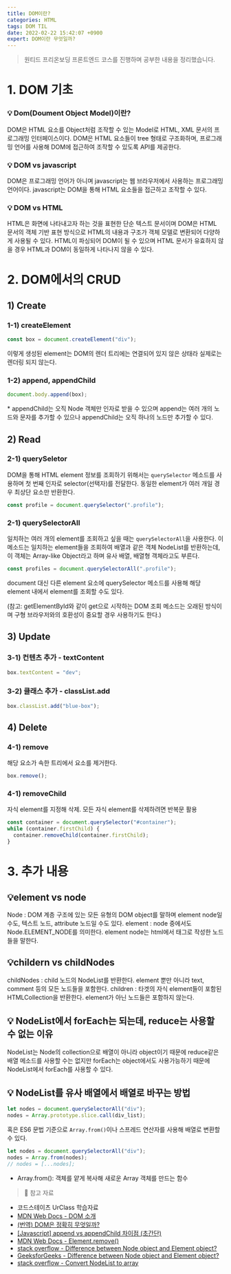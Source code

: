 ```yaml
---
title: DOM이란?
categories: HTML
tags: DOM TIL
date: 2022-02-22 15:42:07 +0900
expert: DOM이란 무엇일까?
---
```


> 원티드 프리온보딩 프론트엔드 코스를 진행하며 공부한 내용을 정리했습니다.

# 1. DOM 기초

### 💡 Dom(Doument Object Model)이란?

DOM은 HTML 요소를 Object처럼 조작할 수 있는 Model로 HTML, XML 문서의 프로그래밍 인터페이스이다. DOM은 HTML 요소들이 tree 형태로 구조화하며, 프로그래밍 언어를 사용해 DOM에 접근하여 조작할 수 있도록 API를 제공한다.

### 💡 DOM vs javascript

DOM은 프로그래밍 언어가 아니며 javascript는 웹 브라우저에서 사용하는 프로그래밍 언어이다. javascript는 DOM을 통해 HTML 요소들을 접근하고 조작할 수 있다.

### 💡 DOM vs HTML

HTML은 화면에 나타내고자 하는 것을 표현한 단순 텍스트 문서이며 DOM은 HTML 문서의 객체 기반 표현 방식으로 HTML의 내용과 구조가 객체 모델로 변환되어 다양하게 사용될 수 있다.
HTML이 파싱되어 DOM이 될 수 있으며 HTML 문서가 유효하지 않을 경우 HTML과 DOM이 동일하게 나타나지 않을 수 있다.

# 2. DOM에서의 CRUD

## 1) Create

### 1-1) createElement

```js
const box = document.createElement("div");
```

이렇게 생성된 element는 DOM의 렌더 트리에는 연결되어 있지 않은 상태라 실제로는 렌더링 되지 않는다.

### 1-2) append, appendChild

```js
document.body.append(box);
```

\* appendChild는 오직 Node 객체만 인자로 받을 수 있으며 append는 여러 개의 노드와 문자를 추가할 수 있으나 appendChild는 오직 하나의 노드만 추가할 수 있다.

## 2) Read

### 2-1) querySeletor

DOM을 통해 HTML element 정보를 조회하기 위해서는 `querySelector` 메소드를 사용하며 첫 번째 인자로 selector(선택자)를 전달한다. 동일한 element가 여러 개일 경우 최상단 요소만 반환한다.

```js
const profile = document.querySelector(".profile");
```

### 2-1) querySelectorAll

일치하는 여러 개의 element를 조회하고 싶을 때는 `querySelectorAll`을 사용한다.
이 메소드는 일치하는 element들을 조회하여 배열과 같은 객체 NodeList를 반환하는데, 이 객체는 Array-like Object라고 하며 유사 배열, 배열형 객체라고도 부른다.

```js
const profiles = document.querySelectorAll(".profile");
```

document 대신 다른 element 요소에 querySelector 메소드를 사용해 해당 element 내에서 element를 조회할 수도 있다.

(참고: getElementById와 같이 get으로 시작하는 DOM 조회 메소드는 오래된 방식이며 구형 브라우저와의 호환성이 중요할 경우 사용하기도 한다.)

## 3) Update

### 3-1) 컨텐츠 추가 - textContent

```js
box.textContent = "dev";
```

### 3-2) 클래스 추가 - classList.add

```js
box.classList.add("blue-box");
```

## 4) Delete

### 4-1) remove

해당 요소가 속한 트리에서 요소를 제거한다.

```js
box.remove();
```

### 4-1) removeChild

자식 element를 지정해 삭제. 모든 자식 element를 삭제하려면 반복문 활용

```js
const container = document.querySelector("#container");
while (container.firstChild) {
  container.removeChild(container.firstChild);
}
```

# 3. 추가 내용

## 💡element vs node

Node : DOM 계층 구조에 있는 모든 유형의 DOM object를 말하며 element node일 수도, 텍스트 노드, attribute 노드일 수도 있다.
element : node 중에서도 Node.ELEMENT_NODE를 의미한다. element node는 html에서 태그로 작성한 노드들을 말한다.

## 💡childern vs childNodes

childNodes : child 노드의 NodeList를 반환한다. element 뿐만 아니라 text, comment 등의 모든 노드들을 포함한다.
children : 타겟의 자식 element들이 포함된 HTMLCollection을 반환한다. element가 아닌 노드들은 포함하지 않는다.

## 💡 NodeList에서 forEach는 되는데, reduce는 사용할 수 없는 이유

NodeList는 Node의 collection으로 배열이 아니라 object이기 때문에 reduce같은 배열 메소드를 사용할 수는 없지만 forEach는 object에서도 사용가능하기 때문에 NodeList에서 forEach를 사용할 수 있다.

## 💡 NodeList를 유사 배열에서 배열로 바꾸는 방법

```js
let nodes = document.querySelectorAll("div");
nodes = Array.prototype.slice.call(div_list);
```

혹은 ES6 문법 기준으로 `Array.from()`이나 스프레드 연산자를 사용해 배열로 변환할 수 있다.

```js
let nodes = document.querySelectorAll("div");
nodes = Array.from(nodes);
// nodes = [...nodes];
```

- Array.from(): 객체를 얕게 복사해 새로운 Array 객체를 만드는 함수

> 📖 참고 자료

- 코드스테이츠 UrClass 학습자료
- [MDN Web Docs - DOM 소개](https://developer.mozilla.org/ko/docs/Web/API/Document_Object_Model/Introduction)
- [(번역) DOM은 정확히 무엇일까?](https://wit.nts-corp.com/2019/02/14/5522)
- [[Javascript] append vs appendChild 차이점 (초간단)](https://webruden.tistory.com/634)
- [MDN Web Docs - Element.remove()](https://developer.mozilla.org/en-US/docs/Web/API/Element/remove)
- [stack overflow - Difference between Node object and Element object?](https://stackoverflow.com/questions/9979172/difference-between-node-object-and-element-object)
- [GeeksforGeeks - Difference between Node object and Element object?](https://www.geeksforgeeks.org/what-is-the-difference-between-children-and-childnodes-in-javascript/)
- [stack overflow - Convert NodeList to array](https://stackoverflow.com/questions/4557817/convert-nodelist-to-array)
